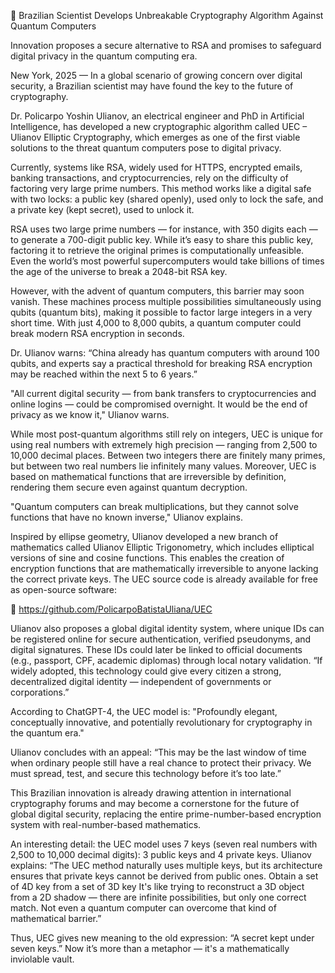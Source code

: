 📰 Brazilian Scientist Develops Unbreakable Cryptography Algorithm
Against Quantum Computers

Innovation proposes a secure alternative to RSA and promises to safeguard digital privacy in the quantum computing era.

New York, 2025 — In a global scenario of growing concern over digital security, a Brazilian scientist may have found the key to the future of cryptography.

Dr. Policarpo Yoshin Ulianov, an electrical engineer and PhD in Artificial Intelligence, has developed a new cryptographic algorithm called UEC – Ulianov Elliptic Cryptography, which emerges as one of the first viable solutions to the threat quantum computers pose to digital privacy.

Currently, systems like RSA, widely used for HTTPS, encrypted emails, banking transactions, and cryptocurrencies, rely on the difficulty of factoring very large prime numbers. This method works like a digital safe with two locks: a public key (shared openly), used only to lock the safe, and a private key (kept secret), used to unlock it.

RSA uses two large prime numbers — for instance, with 350 digits each — to generate a 700-digit public key. While it’s easy to share this public key, factoring it to retrieve the original primes is computationally unfeasible. Even the world’s most powerful supercomputers would take billions of times the age of the universe to break a 2048-bit RSA key.

However, with the advent of quantum computers, this barrier may soon vanish. These machines process multiple possibilities simultaneously using qubits (quantum bits), making it possible to factor large integers in a very short time. With just 4,000 to 8,000 qubits, a quantum computer could break modern RSA encryption in seconds.

Dr. Ulianov warns:
“China already has quantum computers with around 100 qubits, and experts say a practical threshold for breaking RSA encryption may be reached within the next 5 to 6 years.”

"All current digital security — from bank transfers to cryptocurrencies and online logins — could be compromised overnight. It would be the end of privacy as we know it," Ulianov warns.

While most post-quantum algorithms still rely on integers, UEC is unique for using real numbers with extremely high precision — ranging from 2,500 to 10,000 decimal places. Between two integers there are finitely many primes, but between two real numbers lie infinitely many values. Moreover, UEC is based on mathematical functions that are irreversible by definition, rendering them secure even against quantum decryption.

"Quantum computers can break multiplications, but they cannot solve functions that have no known inverse," Ulianov explains.

Inspired by ellipse geometry, Ulianov developed a new branch of mathematics called Ulianov Elliptic Trigonometry, which includes elliptical versions of sine and cosine functions. This enables the creation of encryption functions that are mathematically irreversible to anyone lacking the correct private keys.
The UEC source code is already available for free as open-source software:

🔗 https://github.com/PolicarpoBatistaUliana/UEC

Ulianov also proposes a global digital identity system, where unique IDs can be registered online for secure authentication, verified pseudonyms, and digital signatures. These IDs could later be linked to official documents (e.g., passport, CPF, academic diplomas) through local notary validation.
“If widely adopted, this technology could give every citizen a strong, decentralized digital identity — independent of governments or corporations.”

According to ChatGPT-4, the UEC model is:
"Profoundly elegant, conceptually innovative, and potentially revolutionary for cryptography in the quantum era."

Ulianov concludes with an appeal:
“This may be the last window of time when ordinary people still have a real chance to protect their privacy. We must spread, test, and secure this technology before it’s too late.”

This Brazilian innovation is already drawing attention in international cryptography forums and may become a cornerstone for the future of global digital security, replacing the entire prime-number-based encryption system with real-number-based mathematics.

An interesting detail: the UEC model uses 7 keys (seven real numbers with 2,500 to 10,000 decimal digits): 3 public keys and 4 private keys. Ulianov explains:
“The UEC method naturally uses multiple keys, but its architecture ensures that private keys cannot be derived from public ones. Obtain a set of 4D key from a set of 3D key It's like trying to reconstruct a 3D object from a 2D shadow — there are infinite possibilities, but only one correct match.  Not even a quantum computer can overcome that kind of mathematical barrier.”

Thus, UEC gives new meaning to the old expression:
“A secret kept under seven keys.”
Now it’s more than a metaphor — it's a mathematically inviolable vault.
